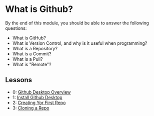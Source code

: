# What is Github?

By the end of this module, you should be able to answer the following questions:
* What is GitHub?
* What is Version Control, and why is it useful when programming?
* What is a Repository?
* What is a Commit?
* What is a Pull?
* What is "Remote"?

## Lessons

* 0: [Github Desktop Overview](0_GitHub_desktop_app_overview/README.md)
* 1: [Install Github Desktop](1_how_to_install_github_desktop/README.md)
* 2: [Creating Yor First Repo](2_create_your_repo/README.md)
* 3: [Cloning a Repo](4_cloning_a_repo/README.md)
